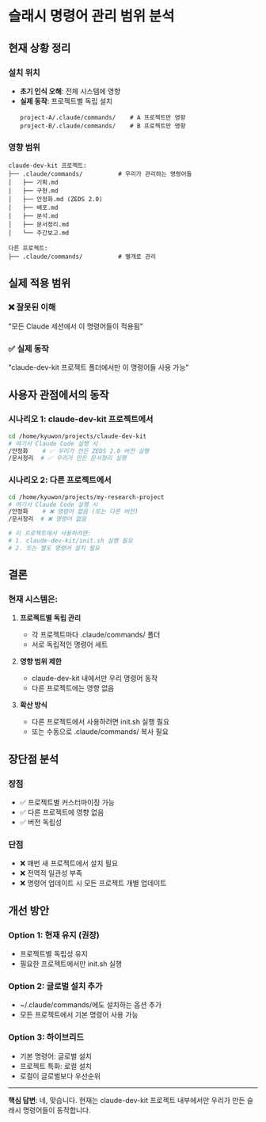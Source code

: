 <!--
@meta
id: document_20250905_1110_command-scope-analysis
type: document
scope: operational
status: archived
created: 2025-09-05
updated: 2025-09-05
tags: command-scope-analysis.md, analysis, claude-dev-kit-v10, projects, 06-documentation
related: 
-->

# 슬래시 명령어 관리 범위 분석

## 현재 상황 정리

### 설치 위치
- **초기 인식 오해**: 전체 시스템에 영향
- **실제 동작**: 프로젝트별 독립 설치
  ```
  project-A/.claude/commands/    # A 프로젝트만 영향
  project-B/.claude/commands/    # B 프로젝트만 영향
  ```

### 영향 범위
```
claude-dev-kit 프로젝트:
├── .claude/commands/          # 우리가 관리하는 명령어들
│   ├── 기획.md
│   ├── 구현.md
│   ├── 안정화.md (ZEDS 2.0)
│   ├── 배포.md
│   ├── 분석.md
│   ├── 문서정리.md
│   └── 주간보고.md

다른 프로젝트:
├── .claude/commands/          # 별개로 관리
```

## 실제 적용 범위

### ❌ 잘못된 이해
"모든 Claude 세션에서 이 명령어들이 적용됨"

### ✅ 실제 동작
"claude-dev-kit 프로젝트 폴더에서만 이 명령어들 사용 가능"

## 사용자 관점에서의 동작

### 시나리오 1: claude-dev-kit 프로젝트에서
```bash
cd /home/kyuwon/projects/claude-dev-kit
# 여기서 Claude Code 실행 시
/안정화    # ✅ 우리가 만든 ZEDS 2.0 버전 실행
/문서정리  # ✅ 우리가 만든 문서정리 실행
```

### 시나리오 2: 다른 프로젝트에서
```bash
cd /home/kyuwon/projects/my-research-project
# 여기서 Claude Code 실행 시
/안정화    # ❌ 명령어 없음 (또는 다른 버전)
/문서정리  # ❌ 명령어 없음

# 이 프로젝트에서 사용하려면:
# 1. claude-dev-kit/init.sh 실행 필요
# 2. 또는 별도 명령어 설치 필요
```

## 결론

### 현재 시스템은:
1. **프로젝트별 독립 관리**
   - 각 프로젝트마다 .claude/commands/ 폴더
   - 서로 독립적인 명령어 세트

2. **영향 범위 제한**
   - claude-dev-kit 내에서만 우리 명령어 동작
   - 다른 프로젝트에는 영향 없음

3. **확산 방식**
   - 다른 프로젝트에서 사용하려면 init.sh 실행 필요
   - 또는 수동으로 .claude/commands/ 복사 필요

## 장단점 분석

### 장점
- ✅ 프로젝트별 커스터마이징 가능
- ✅ 다른 프로젝트에 영향 없음
- ✅ 버전 독립성

### 단점
- ❌ 매번 새 프로젝트에서 설치 필요
- ❌ 전역적 일관성 부족
- ❌ 명령어 업데이트 시 모든 프로젝트 개별 업데이트

## 개선 방안

### Option 1: 현재 유지 (권장)
- 프로젝트별 독립성 유지
- 필요한 프로젝트에서만 init.sh 실행

### Option 2: 글로벌 설치 추가
- ~/.claude/commands/에도 설치하는 옵션 추가
- 모든 프로젝트에서 기본 명령어 사용 가능

### Option 3: 하이브리드
- 기본 명령어: 글로벌 설치
- 프로젝트 특화: 로컬 설치
- 로컬이 글로벌보다 우선순위

---

**핵심 답변**: 네, 맞습니다. 현재는 claude-dev-kit 프로젝트 내부에서만 우리가 만든 슬래시 명령어들이 동작합니다.